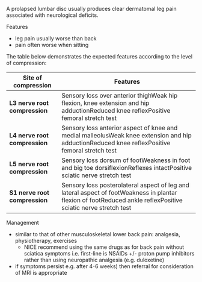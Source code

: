 A prolapsed lumbar disc usually produces clear dermatomal leg pain associated with neurological deficits.  
  
Features  
* leg pain usually worse than back
* pain often worse when sitting

  
The table below demonstrates the expected features according to the level of compression:  
  


| **Site of compression** | **Features** |
| --- | --- |
| **L3 nerve root compression** | Sensory loss over anterior thighWeak hip flexion, knee extension and hip adductionReduced knee reflexPositive femoral stretch test |
| **L4 nerve root compression** | Sensory loss anterior aspect of knee and medial malleolusWeak knee extension and hip adductionReduced knee reflexPositive femoral stretch test |
| **L5 nerve root compression** | Sensory loss dorsum of footWeakness in foot and big toe dorsiflexionReflexes intactPositive sciatic nerve stretch test |
| **S1 nerve root compression** | Sensory loss posterolateral aspect of leg and lateral aspect of footWeakness in plantar flexion of footReduced ankle reflexPositive sciatic nerve stretch test |

  
Management  
* similar to that of other musculoskeletal lower back pain: analgesia, physiotherapy, exercises
	+ NICE recommend using the same drugs as for back pain without sciatica symptoms i.e. first\-line is NSAIDs \+/\- proton pump inhibitors rather than using neuropathic analgesia (e.g. duloxetine)
* if symptoms persist e.g. after 4\-6 weeks) then referral for consideration of MRI is appropriate
